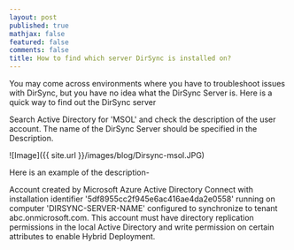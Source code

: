 ```yaml
---
layout: post
published: true
mathjax: false
featured: false
comments: false
title: How to find which server DirSync is installed on?
---
```


You may come across environments where you have to troubleshoot issues with DirSync, but you have no idea what the DirSync Server is. Here is a quick way to find out the DirSync server

Search Active Directory for 'MSOL' and check the description of the user account. The name of the DirSync Server should be specified in the Description.

![Image]({{ site.url }}/images/blog/Dirsync-msol.JPG)

Here is an example of the description- 

Account created by Microsoft Azure Active Directory Connect with installation identifier '5df8955cc2f945e6ac416ae4da2e0558' running on computer 'DIRSYNC-SERVER-NAME' configured to synchronize to tenant abc.onmicrosoft.com. This account must have directory replication permissions in the local Active Directory and write permission on certain attributes to enable Hybrid Deployment.
